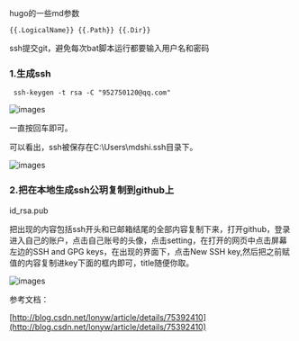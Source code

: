 hugo的一些md参数

	{{.LogicalName}} {{.Path}} {{.Dir}}



ssh提交git，避免每次bat脚本运行都要输入用户名和密码


### 1.生成ssh

	 ssh-keygen -t rsa -C "952750120@qq.com"


![images](../images/20180224150632.png)

一直按回车即可。

可以看出，ssh被保存在C:\Users\mdshi\.ssh目录下。

![images](../images/20180224153047.png)


### 2.把在本地生成ssh公玥复制到github上

id_rsa.pub


把出现的内容包括ssh开头和已邮箱结尾的全部内容复制下来，打开github，登录进入自己的账户，点击自己账号的头像，点击setting，在打开的网页中点击屏幕左边的SSH and GPG keys，在出现的界面下，点击New SSH key,然后把之前赋值的内容复制进key下面的框内即可，title随便你取。


![images](../images/20180224153927.png)



参考文档：

[http://blog.csdn.net/lonyw/article/details/75392410](http://blog.csdn.net/lonyw/article/details/75392410)

